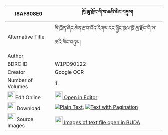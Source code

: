 |I8AF808E0|ཁྲོ་ཆུ་རྫོང་གི་ས་ཆའི་མིང་བཏུས། 
| --- | --- 
|Alternative Title |སི་ཁྲོན་ཞིང་ཆེན་རྔ་བ་བོད་རིགས་རང་སྐྱོང་ཁུལ་ཁྲོ་ཆུ་རྫོང་གི་ས་ཆའི་མིང་བཏུས།
|Author | 
|BDRC ID | W1PD90122
|Creator | Google OCR
|Number of Volumes| 1
|<img width="25" src="https://img.icons8.com/color/25/000000/edit-property.png">Edit Online| [<img width="25" src="https://avatars.githubusercontent.com/u/45091458?s=200&v=4"> Open in Editor](http://editor.openpecha.org/I8AF808E0)
|<img width="25" src="https://img.icons8.com/fluent/48/000000/download-2.png"/>  Download | [![](https://img.icons8.com/color/20/000000/txt.png)Plain Text](https://github.com/Openpecha/I8AF808E0/releases/download/v1/trochu_dzong_gi_sacha_i_ming_t_plain_I8AF808E0.zip), [![](https://img.icons8.com/color/20/000000/txt.png)Text with Pagination](https://github.com/Openpecha/I8AF808E0/releases/download/v1/trochu_dzong_gi_sacha_i_ming_t_pages_I8AF808E0.zip)
|<img width="25" src="https://img.icons8.com/plasticine/100/000000/pictures-folder.png"/>  Source Images | [<img width="25" src="https://library.bdrc.io/icons/BUDA-small.svg"> Images of text file open in BUDA](https://library.bdrc.io/show/bdr:W1PD90122)
